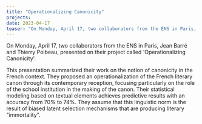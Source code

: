 ```yaml
---
title: "Operationalizing Canonicity"
projects: 
date: 2023-04-17
teaser: "On Monday, April 17, two collaborators from the ENS in Paris, Jean Barré and Thierry Poibeau, presented on their project called 'Operationalizing Canonicity'."
---
```


On Monday, April 17, two collaborators from the ENS in Paris, Jean Barré and Thierry Poibeau, presented on their project called 'Operationalizing Canonicity'.

This presentation summarized their work on the notion of canonicity in the French context. They proposed an operationalization of the French literary canon through its contemporary reception, focusing particularly on the role of the school institution in the making of the canon. Their statistical modeling based on textual elements achieves predictive results with an accuracy from 70% to 74%. They assume that this linguistic norm is the result of biased latent selection mechanisms that are producing literary "immortality".